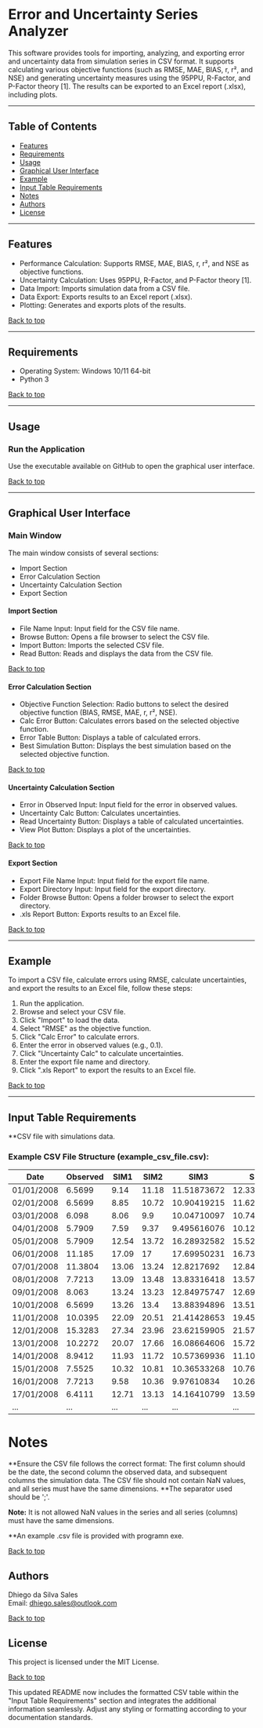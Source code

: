 # Error and Uncertainty Series Analyzer

This software provides tools for importing, analyzing, and exporting error and uncertainty data from simulation series in CSV format. It supports calculating various objective functions (such as RMSE, MAE, BIAS, r, r², and NSE) and generating uncertainty measures using the 95PPU, R-Factor, and P-Factor theory [1]. The results can be exported to an Excel report (.xlsx), including plots.

---

## Table of Contents

- [Features](#features)
- [Requirements](#requirements)
- [Usage](#usage)
- [Graphical User Interface](#graphical-user-interface)
- [Example](#example)
- [Input Table Requirements](#input-table-requirements)
- [Notes](#notes)
- [Authors](#authors)
- [License](#license)

---

## Features

- Performance Calculation: Supports RMSE, MAE, BIAS, r, r², and NSE as objective functions.
- Uncertainty Calculation: Uses 95PPU, R-Factor, and P-Factor theory [1].
- Data Import: Imports simulation data from a CSV file.
- Data Export: Exports results to an Excel report (.xlsx).
- Plotting: Generates and exports plots of the results.
  
[Back to top](#table-of-contents)

---

## Requirements

- Operating System: Windows 10/11 64-bit
- Python 3
  
[Back to top](#table-of-contents)

---

## Usage

### Run the Application

Use the executable available on GitHub to open the graphical user interface.

[Back to top](#table-of-contents)

---

## Graphical User Interface

### Main Window

The main window consists of several sections:

- Import Section
- Error Calculation Section
- Uncertainty Calculation Section
- Export Section

#### Import Section

- File Name Input: Input field for the CSV file name.
- Browse Button: Opens a file browser to select the CSV file.
- Import Button: Imports the selected CSV file.
- Read Button: Reads and displays the data from the CSV file.

[Back to top](#table-of-contents)

#### Error Calculation Section

- Objective Function Selection: Radio buttons to select the desired objective function (BIAS, RMSE, MAE, r, r², NSE).
- Calc Error Button: Calculates errors based on the selected objective function.
- Error Table Button: Displays a table of calculated errors.
- Best Simulation Button: Displays the best simulation based on the selected objective function.

[Back to top](#table-of-contents)

#### Uncertainty Calculation Section

- Error in Observed Input: Input field for the error in observed values.
- Uncertainty Calc Button: Calculates uncertainties.
- Read Uncertainty Button: Displays a table of calculated uncertainties.
- View Plot Button: Displays a plot of the uncertainties.

[Back to top](#table-of-contents)

#### Export Section

- Export File Name Input: Input field for the export file name.
- Export Directory Input: Input field for the export directory.
- Folder Browse Button: Opens a folder browser to select the export directory.
- .xls Report Button: Exports results to an Excel file.

[Back to top](#table-of-contents)

---

## Example

To import a CSV file, calculate errors using RMSE, calculate uncertainties, and export the results to an Excel file, follow these steps:

1. Run the application.
2. Browse and select your CSV file.
3. Click "Import" to load the data.
4. Select "RMSE" as the objective function.
5. Click "Calc Error" to calculate errors.
6. Enter the error in observed values (e.g., 0.1).
7. Click "Uncertainty Calc" to calculate uncertainties.
8. Enter the export file name and directory.
9. Click ".xls Report" to export the results to an Excel file.

[Back to top](#table-of-contents)

---

## Input Table Requirements

**CSV file with simulations data. 

### Example CSV File Structure (example_csv_file.csv):
| Date       | Observed | SIM1  | SIM2  | SIM3        | SIM4        | SIM5  | SIM6        | SIM7        | ...        |
|------------|----------|-------|-------|-------------|-------------|-------|-------------|-------------|------------|
| 01/01/2008 | 6.5699   | 9.14  | 11.18 | 11.51873672 | 12.33203402 | 13.32 | 12.87425878 | 13.22578492 | ...        |
| 02/01/2008 | 6.5699   | 8.85  | 10.72 | 10.90419215 | 11.62284684 | 12.58 | 11.99037908 | 12.37486219 | ...        |
| 03/01/2008 | 6.098    | 8.06  | 9.9   | 10.04710097 | 10.7403933  | 11.71 | 11.10841073 | 11.50045562 | ...        |
| 04/01/2008 | 5.7909   | 7.59  | 9.37  | 9.495616076 | 10.12828598 | 11.11 | 10.44220738 | 10.83883922 | ...        |
| 05/01/2008 | 5.7909   | 12.54 | 13.72 | 16.28932582 | 15.5283375  | 12.86 | 13.72133141 | 11.90436727 | ...        |
| 06/01/2008 | 11.185   | 17.09 | 17    | 17.69950231 | 16.73132768 | 14.33 | 14.7862309  | 13.1575171  | ...        |
| 07/01/2008 | 11.3804  | 13.06 | 13.24 | 12.8217692  | 12.8425763  | 12.66 | 12.23776574 | 11.85497255 | ...        |
| 08/01/2008 | 7.7213   | 13.09 | 13.48 | 13.83316418 | 13.57105305 | 12.6  | 12.43770012 | 11.70279927 | ...        |
| 09/01/2008 | 8.063    | 13.24 | 13.23 | 12.84975747 | 12.69980697 | 12.36 | 11.82078484 | 11.51162844 | ...        |
| 10/01/2008 | 6.5699   | 13.26 | 13.4  | 13.88394896 | 13.51561512 | 12.4  | 12.1979165  | 11.42525459 | ...        |
| 11/01/2008 | 10.0395  | 22.09 | 20.51 | 21.41428653 | 19.45589964 | 15.92 | 16.12705842 | 14.41034013 | ...        |
| 12/01/2008 | 15.3283  | 27.34 | 23.96 | 23.62159905 | 21.57383117 | 18.32 | 18.2712125  | 17.01282931 | ...        |
| 13/01/2008 | 10.2272  | 20.07 | 17.66 | 16.08664606 | 15.72260422 | 15.62 | 15.10553576 | 15.09769122 | ...        |
| 14/01/2008 | 8.9412   | 11.93 | 11.72 | 10.57369936 | 11.10646109 | 12.4  | 11.4547722  | 12.01793019 | ...        |
| 15/01/2008 | 7.5525   | 10.32 | 10.81 | 10.36533268 | 10.76591244 | 11.56 | 10.70756545 | 11.1048298  | ...        |
| 16/01/2008 | 7.7213   | 9.58  | 10.36 | 9.97610834  | 10.26544921 | 10.98 | 10.1161662  | 10.47987823 | ...        |
| 17/01/2008 | 6.4111   | 12.71 | 13.13 | 14.16410799 | 13.59933922 | 12.03 | 12.06931939 | 11.3550626  | ...        |
| ... | ...   | ... | ... | ... | ... | ... | ... | ...  | ...        |


# Notes

**Ensure the CSV file follows the correct format: The first column should be the date, the second column the observed data, and subsequent columns the simulation data. The CSV file should not contain NaN values, and all series must have the same dimensions.
**The separator used should be ';'.

**Note:** It is not allowed NaN values in the series and all series (columns) must have the same dimensions.

**An example .csv file is provided with programn exe.

[Back to top](#table-of-contents)

## Authors

Dhiego da Silva Sales  
Email: dhiego.sales@outlook.com

[Back to top](#table-of-contents)

## License

This project is licensed under the MIT License.

[Back to top](#table-of-contents)

This updated README now includes the formatted CSV table within the "Input Table Requirements" section and integrates the additional information seamlessly. Adjust any styling or formatting according to your documentation standards.

